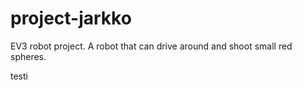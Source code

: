 # project-jarkko
EV3 robot project. A robot that can drive around and shoot small red spheres.

testi
